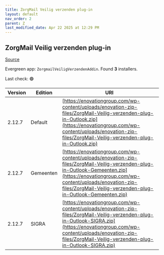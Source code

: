 ```yaml
---
title: ZorgMail Veilig verzenden plug-in
layout: default
nav_order: 2
parent: Z
last_modified_date: Apr 22 2025 at 12:29 PM
---
```


## ZorgMail Veilig verzenden plug-in

[Source](https://enovationgroup.com/nl/service-support/alle-downloads/veilig-verzenden-plug-ins/)

Evergreen app: `ZorgmailVeiligVerzendenAddin`. Found **3** installers.

Last check: 🟢

| Version | Edition   | URI                                                                                                                                                                                                                                                    |
| ------- | --------- | ------------------------------------------------------------------------------------------------------------------------------------------------------------------------------------------------------------------------------------------------------ |
| 2.12.7  | Default   | [https://enovationgroup.com/wp-content/uploads/enovation-zip-files/ZorgMail-Veilig-verzenden-plug-in-Outlook.zip](https://enovationgroup.com/wp-content/uploads/enovation-zip-files/ZorgMail-Veilig-verzenden-plug-in-Outlook.zip)                     |
| 2.12.7  | Gemeenten | [https://enovationgroup.com/wp-content/uploads/enovation-zip-files/ZorgMail-Veilig-verzenden-plug-in-Outlook-Gemeenten.zip](https://enovationgroup.com/wp-content/uploads/enovation-zip-files/ZorgMail-Veilig-verzenden-plug-in-Outlook-Gemeenten.zip) |
| 2.12.7  | SIGRA     | [https://enovationgroup.com/wp-content/uploads/enovation-zip-files/ZorgMail-Veilig-verzenden-plug-in-Outlook-SIGRA.zip](https://enovationgroup.com/wp-content/uploads/enovation-zip-files/ZorgMail-Veilig-verzenden-plug-in-Outlook-SIGRA.zip)         |
